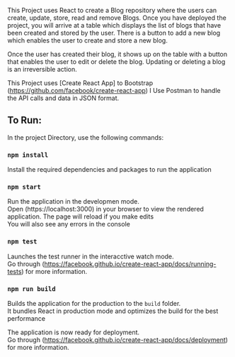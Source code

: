 This Project uses React to create a Blog repository where the users can create, update, store, read and remove Blogs.
Once you have deployed the project, you will arrive at a table which displays the list of blogs that have been created
and stored by the user. There is a button to add a new blog which enables the user to create and store a new blog.

Once the user has created their blog, it shows up on the table with a button that enables the user to edit or delete 
the blog. Updating or deleting a blog is an irreversible action.

This Project uses [Create React App] to Bootstrap (https://github.com/facebook/create-react-app)
I Use Postman to handle the API calls and data in JSON format.

## To Run:
In the project Directory, use the following commands:

### `npm install`
Install the required dependencies and packages to run the application<br>

### `npm start`
Run the application in the developmen mode.<br>
Open (https://localhost:3000) in your browser to view the rendered application.
The page will reload if you make edits<br>
You will also see any errors in the console

### `npm test`
Launches the test runner in the interacctive watch mode.<br>
Go through (https://facebook.github.io/create-react-app/docs/running-tests) for more information.

### `npm run build`
Builds the application for the production to the `build` folder.<br>
It bundles React in production mode and optimizes the build for 
the best performance<br>

The application is now ready for deployment.<br>
Go through (https://facebook.github.io/create-react-app/docs/deployment) for more information.
